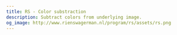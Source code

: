 ```yaml
---
title: RS - Color substraction
description: Subtract colors from underlying image.
og_image: http://www.rienswagerman.nl/program/rs/assets/rs.png
---
```

<script src="//cdnjs.cloudflare.com/ajax/libs/p5.js/0.5.6/p5.js"></script>
<div class="sketch-wrapper">
  <div id="sketch-holder" class="sketches">
      <!-- sketch will go here! -->
  </div>
</div>
<script>
  var reds = [255, 0, 0]
  var greens = [0, 255, 0]
  var blues = [0, 0, 255]
  var yellows = [255, 255, 0]
  var colors = [ reds, greens, blues, yellows]

  var offset = 185;
  var offset1 = 190;

  function r(offset, colors) {
    var r = parseInt(random(4));
    fill(colors[r])
    rect(125 + offset, 200, 50, 50);
    rect(125 + offset, 250, 50, 50);
    rect(75 + offset, 200, 50, 50);
    rect(25 + offset, 250, 50, 50);
    rect(25 + offset, 300, 50, 50);
    rect(25 + offset, 350, 50, 50);
    rect(25 + offset, 400, 50, 50);
  }

  function s(offset, colors) {
    var r = parseInt(random(4));
    fill(colors[r])
    rect(325 + offset, 200, 50, 50);    
    rect(275 + offset, 200, 50, 50);    
    rect(225 + offset, 250, 50, 50);    
    rect(225 + offset, 300, 50, 50);    
    rect(275 + offset, 300, 50, 50);    
    rect(325 + offset, 350, 50, 50);    
    rect(325 + offset, 400, 50, 50);    
    rect(275 + offset, 400, 50, 50);    
    rect(225 + offset, 400, 50, 50);  
  }

  function setup()
  {
    var canvas = createCanvas(800, 800);
    canvas.parent('sketch-holder');
    background(252)
    blendMode(DIFFERENCE); //http://p5js.org/reference/#/p5/blendMode
    frameRate(0.7);
    r(offset, colors);
    s(offset, colors);
    r(offset1, colors);
    s(offset1, colors);    
  }

  function draw() {
    r(offset, colors);
    s(offset, colors);
    r(offset1, colors);
    s(offset1, colors);
  }
</script>

